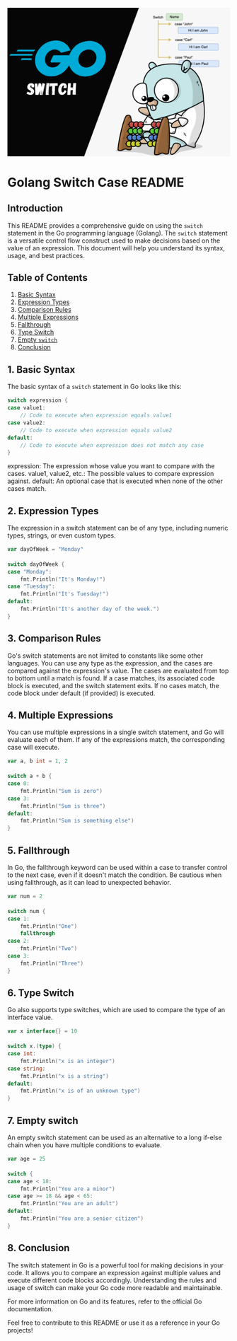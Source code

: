 <p align="center" >
  <img src="https://github.com/anshitmishra/golang-tutorial/blob/main/images/switch/one.png" />
</p>

# Golang Switch Case README

## Introduction

This README provides a comprehensive guide on using the `switch` statement in the Go programming language (Golang). The `switch` statement is a versatile control flow construct used to make decisions based on the value of an expression. This document will help you understand its syntax, usage, and best practices.

## Table of Contents

1. [Basic Syntax](#basic-syntax)
2. [Expression Types](#expression-types)
3. [Comparison Rules](#comparison-rules)
4. [Multiple Expressions](#multiple-expressions)
5. [Fallthrough](#fallthrough)
6. [Type Switch](#type-switch)
7. [Empty `switch`](#empty-switch)
8. [Conclusion](#conclusion)

## 1. Basic Syntax <a name="basic-syntax"></a>

The basic syntax of a `switch` statement in Go looks like this:

```go
switch expression {
case value1:
    // Code to execute when expression equals value1
case value2:
    // Code to execute when expression equals value2
default:
    // Code to execute when expression does not match any case
}
```

expression: The expression whose value you want to compare with the cases.
value1, value2, etc.: The possible values to compare expression against.
default: An optional case that is executed when none of the other cases match.
## 2. Expression Types
The expression in a switch statement can be of any type, including numeric types, strings, or even custom types.


```go
var dayOfWeek = "Monday"

switch dayOfWeek {
case "Monday":
    fmt.Println("It's Monday!")
case "Tuesday":
    fmt.Println("It's Tuesday!")
default:
    fmt.Println("It's another day of the week.")
}
```


## 3. Comparison Rules
Go's switch statements are not limited to constants like some other languages. You can use any type as the expression, and the cases are compared against the expression's value.
The cases are evaluated from top to bottom until a match is found.
If a case matches, its associated code block is executed, and the switch statement exits.
If no cases match, the code block under default (if provided) is executed.

## 4. Multiple Expressions
You can use multiple expressions in a single switch statement, and Go will evaluate each of them. If any of the expressions match, the corresponding case will execute.

```go
var a, b int = 1, 2

switch a + b {
case 0:
    fmt.Println("Sum is zero")
case 3:
    fmt.Println("Sum is three")
default:
    fmt.Println("Sum is something else")
}
```

## 5. Fallthrough
In Go, the fallthrough keyword can be used within a case to transfer control to the next case, even if it doesn't match the condition. Be cautious when using fallthrough, as it can lead to unexpected behavior.

```go
var num = 2

switch num {
case 1:
    fmt.Println("One")
    fallthrough
case 2:
    fmt.Println("Two")
case 3:
    fmt.Println("Three")
}

```


## 6. Type Switch

Go also supports type switches, which are used to compare the type of an interface value.


```go
var x interface{} = 10

switch x.(type) {
case int:
    fmt.Println("x is an integer")
case string:
    fmt.Println("x is a string")
default:
    fmt.Println("x is of an unknown type")
}

```

## 7. Empty switch

An empty switch statement can be used as an alternative to a long if-else chain when you have multiple conditions to evaluate.

```go
var age = 25

switch {
case age < 18:
    fmt.Println("You are a minor")
case age >= 18 && age < 65:
    fmt.Println("You are an adult")
default:
    fmt.Println("You are a senior citizen")
}

```

## 8. Conclusion

The switch statement in Go is a powerful tool for making decisions in your code. It allows you to compare an expression against multiple values and execute different code blocks accordingly. Understanding the rules and usage of switch can make your Go code more readable and maintainable.

For more information on Go and its features, refer to the official Go documentation.

Feel free to contribute to this README or use it as a reference in your Go projects!